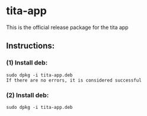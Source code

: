# tita-app
This is the official release package for the tita app

## Instructions:

### (1) Install deb:
    sudo dpkg -i tita-app.deb
    If there are no errors, it is considered successful
### (2) Install deb:
    sudo dpkg -i tita-app.deb


